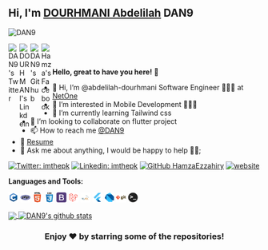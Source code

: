 ## Hi, I'm [DOURHMANI Abdelilah](https://dan9.vercel.app) DAN9

<p align="left"> <img src="https://komarev.com/ghpvc/?username=abdelilahdourhmani&color=blue&style=flat-square" alt="DAN9" /> </p>

<a href="https://twitter.com/Abdelilah_Dourh" target="_blank">
  <img align="left" alt="DAN9's Twitter" width="22px" src="https://cdn.jsdelivr.net/npm/simple-icons@v3/icons/twitter.svg" />
</a>

<a href="https://linkedin.com/in/abdelilah-dourhmani" target="_blank">
  <img align="left" alt="DOURHMANI's Linkdein" width="22px" src="https://cdn.jsdelivr.net/npm/simple-icons@v3/icons/linkedin.svg" />
</a>

<a href="https://github.com/abdelilahdourhmani" target="_blank">
  <img align="left" alt="DAN9's Github" width="22px" src="https://cdn.jsdelivr.net/npm/simple-icons@v3/icons/github.svg" />
</a>

<a href="https://www.facebook.com/oulaya.abdilah/" target="_blank">
  <img align="left" alt="Hamza's Facebook" width="22px" src="https://cdn.jsdelivr.net/npm/simple-icons@v3/icons/facebook.svg" />
</a>
<br/>
<br/>


**Hello, great to have you here!** 🤩

- 👋 Hi, I’m @abdelilah-dourhmani Software Engineer 👨🏻‍💻 at [NetOne](http://netonemaroc.com/)
- 👀 I’m interested in Mobile Development 🧑🏻‍💻
- 🌱 I’m currently learning Tailwind css
- 💞️ I’m looking to collaborate on flutter project 
- 📫 How to reach me [@DAN9](https://twitter.com/Abdelilah_Dourh)
- 📝 [Resume](https://dan9.vercel.app)
- 💬 Ask me about anything, I would be happy to help 🙈😎;

[![Twitter: imthepk](https://img.shields.io/twitter/follow/Abdelilah_Dourh?style=social)](https://twitter.com/Abdelilah_Dourh)
[![Linkedin: imthepk](https://img.shields.io/badge/-Dourhmani-blue?style=flat-square&logo=Linkedin&logoColor=white&link=https://www.linkedin.com/in/abdelilah-dourhmani/)](https://www.linkedin.com/in/abdelilah-dourhmani/)
[![GitHub HamzaEzzahiry](https://img.shields.io/github/followers/abdelilahdourhmani?label=follow&style=social)](https://github.com/abdelilahdourhmani)
[![website](https://img.shields.io/badge/PortfolioWebsite-DAN9-2648ff?style=flat-square&logo=google-chrome)](https://dan9.vercel.app)



**Languages and Tools:**  

<code><img height="20" src="https://raw.githubusercontent.com/github/explore/80688e429a7d4ef2fca1e82350fe8e3517d3494d/topics/c/c.png"></code>
<code><img height="20" src="https://raw.githubusercontent.com/github/explore/80688e429a7d4ef2fca1e82350fe8e3517d3494d/topics/php/php.png"></code>
<code><img height="20" src="https://raw.githubusercontent.com/github/explore/80688e429a7d4ef2fca1e82350fe8e3517d3494d/topics/html/html.png"></code>
<code><img height="20" src="https://raw.githubusercontent.com/github/explore/80688e429a7d4ef2fca1e82350fe8e3517d3494d/topics/css/css.png"></code>
<code><img height="20" src="https://raw.githubusercontent.com/github/explore/80688e429a7d4ef2fca1e82350fe8e3517d3494d/topics/bootstrap/bootstrap.png"></code>
<code><img height="20" src="https://raw.githubusercontent.com/github/explore/80688e429a7d4ef2fca1e82350fe8e3517d3494d/topics/laravel/laravel.png"></code>
<code><img height="20" src="https://raw.githubusercontent.com/github/explore/80688e429a7d4ef2fca1e82350fe8e3517d3494d/topics/mysql/mysql.png"></code>
<code><img height="20" src="https://raw.githubusercontent.com/github/explore/80688e429a7d4ef2fca1e82350fe8e3517d3494d/topics/flutter/flutter.png"></code>
<code><img height="20" src="https://raw.githubusercontent.com/github/explore/80688e429a7d4ef2fca1e82350fe8e3517d3494d/topics/dart/dart.png"></code>
<code><img height="20" src="https://raw.githubusercontent.com/github/explore/80688e429a7d4ef2fca1e82350fe8e3517d3494d/topics/git/git.png"></code>
<code><img height="20" src="https://raw.githubusercontent.com/github/explore/80688e429a7d4ef2fca1e82350fe8e3517d3494d/topics/terminal/terminal.png"></code>


<a href="https://github.com/abdelilahdourhmani">
  <img align="center" src="https://github-readme-stats.vercel.app/api/top-langs/?username=abdelilahdourhmani&theme=light" />
</a>
<a href="https://github.com/abdelilahdourhmani">
 <img align="center" src="https://github-readme-stats.vercel.app/api?username=abdelilahdourhmani&show_icons=true&theme=light&line_height=40" alt="DAN9's github stats"/>
</a>


<div align="center">

### Enjoy ❤️ by starring some of the repositories!

</div>
